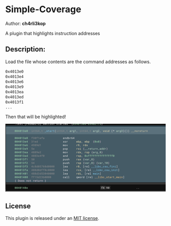# Simple-Coverage
Author: **ch4rli3kop**

A plugin that highlights instruction addresses

## Description:

Load the file whose contents are the command addresses as follows.
```
0x4013e0
0x4013e4
0x4013e6
0x4013e9
0x4013ea
0x4013ed
0x4013f1
...
```

Then that will be highlighted!

![image](./images/highlighting.png)

## License

This plugin is released under an [MIT license](./license).
